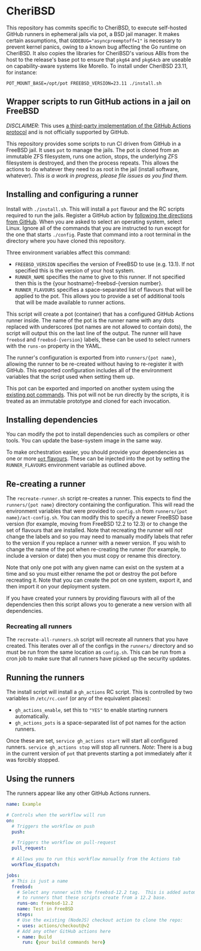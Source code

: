 CheriBSD
========

This repository has commits specific to CheriBSD, to execute
self-hosted GitHub runners in ephemeral jails via pot, a BSD jail
manager.
It makes certain assumptions, that `GODEBUG="asyncpreemptoff=1"` is
necessary to prevent kernel panics, owing to a known bug affecting the
Go runtime on CheriBSD.
It also copies the libraries for CheriBSD's various ABIs from the host
to the release's base pot to ensure that `pkg64` and `pkg64cb` are
useable on capability-aware systems like Morello.
To install under CheriBSD 23.11, for instance:
```shell
POT_MOUNT_BASE=/opt/pot FREEBSD_VERSION=23.11 ./install.sh
```


Wrapper scripts to run GitHub actions in a jail on FreeBSD
----------------------------------------------------------

*DISCLAIMER*: This uses [a third-party implementation of the GitHub Actions protocol](https://github.com/ChristopherHX/github-act-runner) and is not officially supported by GitHub.

This repository provides some scripts to run CI driven from GitHub in a FreeBSD jail.
It uses `pot` to manage the jails.
The pot is cloned from an immutable ZFS filesystem, runs one action,  stops, the underlying ZFS filesystem is destroyed, and then the process repeats.
This allows the actions to do whatever they need to as root in the jail (install software, whatever).
*This is a work in progress, please file issues as you find them.*

Installing and configuring a runner
-----------------------------------

Install with `./install.sh`.
This will install a `pot` flavour and the RC scripts required to run the jails.
Register a GitHub action by [following the directions from GitHub](https://docs.github.com/en/actions/hosting-your-own-runners/adding-self-hosted-runners).
When you are asked to select an operating system, select Linux.
Ignore all of the commands that you are instructed to run except for the one that starts `./config`.
Paste that command into a root terminal in the directory where you have cloned this repository.

Three environment variables affect this command:

 - `FREEBSD_VERSION` specifies the version of FreeBSD to use (e.g. 13.1).
   If not specified this is the version of your host system.
 - `RUNNER_NAME` specifies the name to give to this runner.
   If not specified then this is the {your hostname}-freebsd-{version number}.
 - `RUNNER_FLAVOURS` specifies a space-separated list of flavours that will be applied to the pot.
   This allows you to provide a set of additional tools that will be made available to runner actions.

This script will create a pot (container) that has a configured GitHub Actions runner inside.
The name of the pot is the runner name with any dots replaced with underscores (pot names are not allowed to contain dots), the script will output this on the last line of the output.
The runner will have `freebsd` and `freebsd-{version}` labels, these can be used to select runners with the `runs-on` property in the YAML.

The runner's configuration is exported from into `runners/{pot name}`, allowing the runner to be re-created without having to re-register it with GitHub.
This exported configuration includes all of the environment variables that the script used when setting them up.

This pot can be exported and imported on another system using the [existing pot commands](https://pot.pizzamig.dev/Container/).
This pot will not be run directly by the scripts, it is treated as an immutable prototype and cloned for each invocation.

Installing dependencies
-----------------------

You can modify the pot to install dependencies such as compilers or other tools.
You can update the base-system image in the same way.

To make orchestration easier, you should provide your dependencies as one or more [`pot` flavours](https://pot.pizzamig.dev/Images/#images-creation-automated-with-flavours).
These can be injected into the pot by setting the `RUNNER_FLAVOURS` environment variable as outlined above.

Re-creating a runner
-------------------

The `recreate-runner.sh` script re-creates a runner.
This expects to find the `runners/{pot name}` directory containing the configuration.
This will read the environment variables that were provided to `config.sh` from `runners/{pot name}/act-config.sh`.
You can modify this to specify a newer FreeBSD base version (for example, moving from FreeBSD 12.2 to 12.3) or to change the set of flavours that are installed.
Note that recreating the runner will *not* change the labels and so you may need to manually modify labels that refer to the version if you replace a runner with a newer version.
If you wish to change the name of the pot when re-creating the runner (for example, to include a version or date) then you must copy or rename this directory.

Note that only one pot with any given name can exist on the system at a time and so you must either rename the pot or destroy the pot before recreating it.
Note that you can create the pot on one system, export it, and then import it on your deployment system.

If you have created your runners by providing flavours with all of the dependencies then this script allows you to generate a new version with all dependencies.

### Recreating all runners

The `recreate-all-runners.sh` script will recreate all runners that you have created.
This iterates over all of the configs in the `runners/` directory and so must be run from the same location as `config.sh`.
This can be run from a cron job to make sure that all runners have picked up the security updates.

Running the runners
-------------------

The install script will install a `gh_actions` RC script.
This is controlled by two variables in `/etc/rc.conf` (or any of the equivalent places):

 - `gh_actions_enable`, set this to `"YES"` to enable starting runners automatically.
 - `gh_actions_pots` is a space-separated list of pot names for the action runners.

Once these are set, `service gh_actions start` will start all configured runners.
`service gh_actions stop` will stop all runners.
*Note*: There is a bug in the current version of `pot` that prevents starting a pot immediately after it was forcibly stopped.

Using the runners
-----------------

The runners appear like any other GitHub Actions runners.

```yaml
name: Example

# Controls when the workflow will run
on:
  # Triggers the workflow on push
  push:

  # Triggers the workflow on pull-request
  pull_request:

  # Allows you to run this workflow manually from the Actions tab
  workflow_dispatch:

jobs:
  # This is just a name
  freebsd:
    # Select any runner with the freebsd-12.2 tag.  This is added automatically
    # to runners that these scripts create from a 12.2 base.
    runs-on: freebsd-12.2
    name: Test in FreeBSD
    steps:
    # Use the existing (NodeJS) checkout action to clone the repo:
    - uses: actions/checkout@v2
    # Add any other GitHub actions here
    - name: Build
      run: {your build commands here}
```

